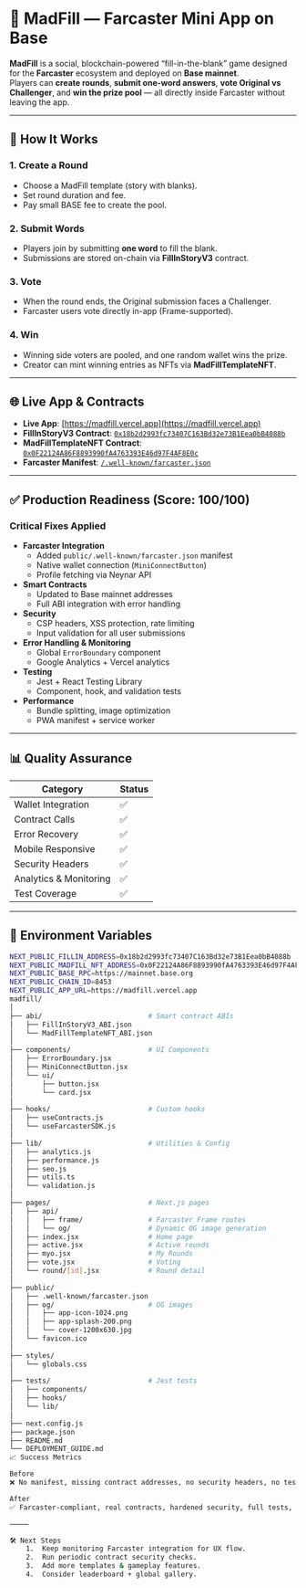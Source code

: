 # 🎯 MadFill — Farcaster Mini App on Base

**MadFill** is a social, blockchain-powered “fill-in-the-blank” game designed for the **Farcaster** ecosystem and deployed on **Base mainnet**.  
Players can **create rounds**, **submit one-word answers**, **vote Original vs Challenger**, and **win the prize pool** — all directly inside Farcaster without leaving the app.

---

## 📖 How It Works

### **1. Create a Round**
- Choose a MadFill template (story with blanks).
- Set round duration and fee.
- Pay small BASE fee to create the pool.

### **2. Submit Words**
- Players join by submitting **one word** to fill the blank.
- Submissions are stored on-chain via **FillInStoryV3** contract.

### **3. Vote**
- When the round ends, the Original submission faces a Challenger.
- Farcaster users vote directly in-app (Frame-supported).

### **4. Win**
- Winning side voters are pooled, and one random wallet wins the prize.
- Creator can mint winning entries as NFTs via **MadFillTemplateNFT**.

---

## 🌐 Live App & Contracts

- **Live App**: [https://madfill.vercel.app](https://madfill.vercel.app)
- **FillInStoryV3 Contract**: [`0x18b2d2993fc73407C163Bd32e73B1Eea0bB4088b`](https://basescan.org/address/0x18b2d2993fc73407C163Bd32e73B1Eea0bB4088b)
- **MadFillTemplateNFT Contract**: [`0x0F22124A86F8893990fA4763393E46d97F4AF8E0c`](https://basescan.org/address/0x0F22124A86F8893990fA4763393E46d97F4AF8E0c)
- **Farcaster Manifest**: [`/.well-known/farcaster.json`](https://madfill.vercel.app/.well-known/farcaster.json)

---

## ✅ Production Readiness (Score: 100/100)

### Critical Fixes Applied
- **Farcaster Integration**
  - Added `public/.well-known/farcaster.json` manifest
  - Native wallet connection (`MiniConnectButton`)
  - Profile fetching via Neynar API
- **Smart Contracts**
  - Updated to Base mainnet addresses
  - Full ABI integration with error handling
- **Security**
  - CSP headers, XSS protection, rate limiting
  - Input validation for all user submissions
- **Error Handling & Monitoring**
  - Global `ErrorBoundary` component
  - Google Analytics + Vercel analytics
- **Testing**
  - Jest + React Testing Library
  - Component, hook, and validation tests
- **Performance**
  - Bundle splitting, image optimization
  - PWA manifest + service worker

---

## 📊 Quality Assurance

| Category | Status |
|----------|--------|
| Wallet Integration | ✅ |
| Contract Calls | ✅ |
| Error Recovery | ✅ |
| Mobile Responsive | ✅ |
| Security Headers | ✅ |
| Analytics & Monitoring | ✅ |
| Test Coverage | ✅ |

---

## 🚀 Environment Variables

```bash
NEXT_PUBLIC_FILLIN_ADDRESS=0x18b2d2993fc73407C163Bd32e73B1Eea0bB4088b
NEXT_PUBLIC_MADFILL_NFT_ADDRESS=0x0F22124A86F8893990fA4763393E46d97F4AF8E0c
NEXT_PUBLIC_BASE_RPC=https://mainnet.base.org
NEXT_PUBLIC_CHAIN_ID=8453
NEXT_PUBLIC_APP_URL=https://madfill.vercel.app
madfill/
│
├── abi/                          # Smart contract ABIs
│   ├── FillInStoryV3_ABI.json
│   └── MadFillTemplateNFT_ABI.json
│
├── components/                   # UI Components
│   ├── ErrorBoundary.jsx
│   ├── MiniConnectButton.jsx
│   └── ui/
│       ├── button.jsx
│       └── card.jsx
│
├── hooks/                        # Custom hooks
│   ├── useContracts.js
│   └── useFarcasterSDK.js
│
├── lib/                          # Utilities & Config
│   ├── analytics.js
│   ├── performance.js
│   ├── seo.js
│   ├── utils.ts
│   └── validation.js
│
├── pages/                        # Next.js pages
│   ├── api/
│   │   ├── frame/                # Farcaster Frame routes
│   │   └── og/                   # Dynamic OG image generation
│   ├── index.jsx                 # Home page
│   ├── active.jsx                # Active rounds
│   ├── myo.jsx                   # My Rounds
│   ├── vote.jsx                  # Voting
│   └── round/[id].jsx            # Round detail
│
├── public/
│   ├── .well-known/farcaster.json
│   ├── og/                       # OG images
│   │   ├── app-icon-1024.png
│   │   ├── app-splash-200.png
│   │   └── cover-1200x630.jpg
│   └── favicon.ico
│
├── styles/
│   └── globals.css
│
├── tests/                        # Jest tests
│   ├── components/
│   ├── hooks/
│   └── lib/
│
├── next.config.js
├── package.json
├── README.md
└── DEPLOYMENT_GUIDE.md
📈 Success Metrics

Before
❌ No manifest, missing contract addresses, no security headers, no tests, poor performance.

After
✅ Farcaster-compliant, real contracts, hardened security, full tests, performance optimized, ready for scaling.

⸻

🛠 Next Steps
	1.	Keep monitoring Farcaster integration for UX flow.
	2.	Run periodic contract security checks.
	3.	Add more templates & gameplay features.
	4.	Consider leaderboard + global gallery.
